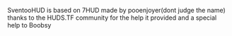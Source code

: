 SventooHUD is based on 7HUD
made by pooenjoyer(dont judge the name)
thanks to the HUDS.TF community for the help it provided and a special help to Boobsy
